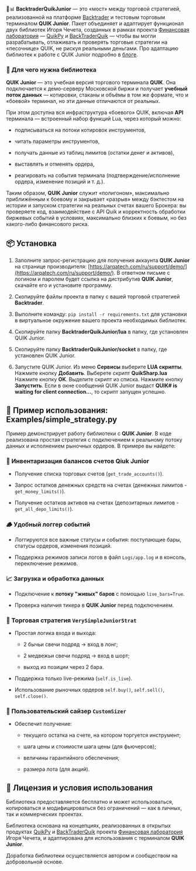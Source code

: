 🚀📊 **BacktraderQuikJunior** — это «мост» между торговой стратегией, реализованной на платформе 
[Backtrader](https://www.backtrader.com/) и тестовым торговым терминалом **QUIK Junior**. Пакет объединяет и 
адаптирует функционал двух библиотек Игоря Чечета, созданных в рамках проекта 
[Финансовая лаборатория](https://finlab.vip/wpm/start/)  — [QuikPy](https://github.com/cia76/QuikPy) и 
[BackTraderQuik](https://github.com/cia76/BackTraderQuik) — чтобы вы могли разрабатывать, отлаживать и проверять 
торговые стратегии на «песочнице» QUIK, не рискуя реальными деньгами. Про адаптацию библиотек к работе с QUIK Junior 
подробно в [блоге](https://www.backtrader.ru/blog/2025/06/21/quik-junior/).

### 🎯 Для чего нужна библиотека

**QUIK Junior** — это учебная версия торгового терминала **QUIK**. Она подключается к демо-серверу Московской биржи и 
получает **учебный поток данных** — котировки, стаканы и объёмы в том же формате, что и «боевой» терминал, но эти 
данные отличаются от реальных. 
>

При этом доступна вся инфраструктура «боевого» QUIK, включая **API** терминала — встроенный набор функций Lua, через который можно:

- подписываться на потоки котировок инструментов,

- читать параметры инструментов,

- получать данные из таблиц лимитов (остатки денег и активов),

- выставлять и отменять ордера,

- реагировать на события терминала (подтверждение/исполнение ордера, изменение позиций и т. д.).

Таким образом, **QUIK Junior** служит «полигоном», максимально приближённым к боевому и закрывает «разрыв» между 
бэктестом на истории и запуском стратегии на реальных счетах вашего Брокера: вы проверяете код, взаимодействие с API 
Quik и корректность обработки биржевых событий в условиях, максимально близких к боевым, но без какого-либо 
финансового риска.

## 📦 Установка

1. Заполните запрос-регистрацию для получения аккаунта **QUIK Junior** на странице 
производителя: [https://arqatech.com/ru/support/demo/](https://arqatech.com/ru/support/demo/). В ответном письме с логином и паролем будет ссылка 
на дистрибутив **QUIK Junior**, скачайте его и установите программу.

2. Скопируйте файлы проекта в папку с вашей торговой стратегией **Backtrader**.

3. Выполните команду: `pip install -r requirements.txt` для установки в виртуальное окружение вашего проекта 
необходимых библиотек.

4. Скопируйте папку **BacktraderQuikJunior/lua** в папку, где установлен QUIK Junior. 

5. Скопируйте папку **BacktraderQuikJunior/socket** в папку, где установлен QUIK Junior.

6. Запустите QUIK Junior. Из меню **Сервисы** выберите **LUA скрипты**. Нажмите кнопку **Добавить**. Выберете скрипт 
**QuikSharp.lua** Нажмите кнопку **OK**. Выделите скрипт из списка. Нажмите кнопку **Запустить**. Если в окне сообщений 
QUIK Junior выдаст **QUIK# is waiting for client connection...**, то скрипт запущен успешно.

## 📘 Пример использования: Examples/simple_strategy.py

Пример демонстрирует работу библиотеки с **QUIK Junior**. В коде реализована простая стратегия с подключением к 
реальному потоку данных и исполнением рыночных ордеров. В примере вы найдете:

### 🧾 Инвентаризация балансов счетов Qiuk Junior

- Получение списка торговых счетов (`get_trade_accounts()`).

- Запрос остатков денежных средств на счетах (денежных лимитов - `get_money_limits()`).

- Получение остатков активов на счетах (депозитарных лимитов - `get_all_depo_limits()`).

### 🪵 Удобный логгер событий

- Логгируются все важные статусы и события: поступающие бары, статусы ордеров, изменения позиций.

- Поддержка режимов записи логов в файл `Logs/app.log` и в консоль, переключение режимов.

### 📈 Загрузка и обработка данных

- Подключение к **потоку "живых" баров** с помощью `live_bars=True`.

- Проверка наличия тикера в **QUIK Junior** перед подключением.

### 🤖 Торговая стратегия `VerySimpleJuniorStrat`

- Простая логика входа и выхода:

    - 2 бычьи свечи подряд → вход в лонг;

    - 2 медвежьи свечи подряд → вход в шорт;

    - выход из позиции через 2 бара.

- Поддержка только live-режима (`self.is_live`).

- Использование рыночных ордеров `self.buy()`, `self.sell()`, `self.close()`.

### 🧮 Пользовательский сайзер `CustomSizer`

- Обеспечит получение:

    - текущего остатка на счете, на котором торгуется инструмент;

    - шага цены и стоимости шага цены (для фьючерсов);

    - величины гарантийного обеспечения;

    - размера лота (для акций).

## 📄 Лицензия и условия использования

Библиотека предоставляется бесплатно и может использоваться, копироваться и модифицироваться без ограничений — 
как в личных, так и коммерческих проектах.
>

Библиотека основана на концепциях, реализованных в открытых продуктах [QuikPy](https://github.com/cia76/QuikPy) и [BackTraderQuik](https://github.com/cia76/BackTraderQuik) 
проекта [Финансовая лаборатория](https://finlab.vip/wpm/start/) Игоря Чечета, и адаптирована для использования с терминалом **QUIK Junior**.
>

Доработка библиотеки осуществляется автором и сообществом на добровольной основе. 
